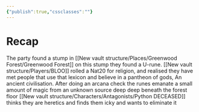 ```yaml
---
{"publish":true,"cssclasses":""}
---
```


# Recap
The party found a stump in [[New vault structure/Places/Greenwood Forest/Greenwood Forest]] on this stump they found a U-rune. 
[[New vault structure/Players/BLOO]] rolled a Nat20 for religion, and realised they have met people that use that lexicon and believe in a pantheon of gods, An ancient civilisation.
After doing an arcana check the runes emanate a small amount of magic from an unknown source deep deep beneath the forest floor
[[New vault structure/Characters/Antagonists/Python DECEASED]] thinks they are heretics and finds them icky and wants to eliminate it
